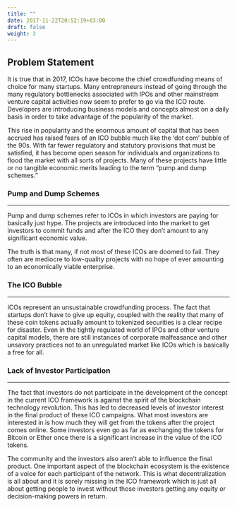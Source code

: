 ```yaml
---
title: ""
date: 2017-11-22T20:52:19+03:00
draft: false
weight: 3
---
```


## Problem Statement

It is true that in 2017, ICOs have become the chief crowdfunding means of choice for many startups. Many entrepreneurs instead of going through the many regulatory bottlenecks associated with IPOs and other mainstream venture capital activities now seem to prefer to go via the ICO route. Developers are introducing business models and concepts almost on a daily basis in order to take advantage of the popularity of the market.

This rise in popularity and the enormous amount of capital that has been accrued has raised fears of an ICO bubble much like the ‘dot com’ bubble of the 90s. With far fewer regulatory and statutory provisions that must be satisfied, it has become open season for individuals and organizations to flood the market with all sorts of projects. Many of these projects have little or no tangible economic merits leading to the term “pump and dump schemes.”

### Pump and Dump Schemes
-------------
Pump and dump schemes refer to ICOs in which investors are paying for basically just hype. The projects are introduced into the market to get investors to commit funds and after the ICO they don’t amount to any significant economic value.

The truth is that many, if not most of these ICOs are doomed to fail. They often are mediocre to low-quality projects with no hope of ever amounting to an economically viable enterprise.

### The ICO Bubble
-------------
ICOs represent an unsustainable crowdfunding process. The fact that startups don’t have to give up equity, coupled with the reality that many of these coin tokens actually amount to tokenized securities is a clear recipe for disaster. Even in the tightly regulated world of IPOs and other venture capital models, there are still instances of corporate malfeasance and other unsavory practices not to an unregulated market like ICOs which is basically a free for all.

### Lack of Investor Participation
-------------
The fact that investors do not participate in the development of the concept in the current ICO framework is against the spirit of the blockchain technology revolution. This has led to decreased levels of investor interest in the final product of these ICO campaigns. What most investors are interested in is how much they will get from the tokens after the project comes online. Some investors even go as far as exchanging the tokens for Bitcoin or Ether once there is a significant increase in the value of the ICO tokens.

The community and the investors also aren’t able to influence the final product. One important aspect of the blockchain ecosystem is the existence of a voice for each participant of the network. This is what decentralization is all about and it is sorely missing in the ICO framework which is just all about getting people to invest without those investors getting any equity or decision-making powers in return.


